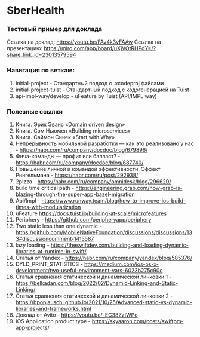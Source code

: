 # SberHealth
### Тестовый пример для доклада
Ссылка на доклад: https://youtu.be/FAv4k3vFAAw
Ссылка на презентацию: https://miro.com/app/board/uXjVOtRHPdY=/?share_link_id=23013579594

### Навигация по веткам: 
1. initial-project - Стандартный подход с .xcodeproj файлами
2. initial-project-tuist - Стандартный подход с кодогенерацией на Tuist
3. api-impl-way/develop - uFeature by Tuist (API/IMPL way)

### Полезные ссылки
1. Книга. Эрик Эванс «Domain driven design»
2. Книга. Сэм Ньюмен «Building microservices»
3. Книга. Саймон Синек «Start with Why»
4. Непрерывность мобильной разработки — как это реализовано у нас - https://habr.com/ru/company/docdoc/blog/679896/
5. Фича-команды — профит или балласт? - https://habr.com/ru/company/docdoc/blog/687740/
6. Повышение личной и командой эффективности. Эффект Рингельмана - https://habr.com/ru/post/292938/
7. 2pizza - https://habr.com/ru/company/omnidesk/blog/296620/
8. build time critical path - https://engineering.grab.com/how-grab-is-blazing-through-the-super-app-bazel-migration
9. Api/Impl - https://www.runway.team/blog/how-to-improve-ios-build-times-with-modularization
10. uFeature https://docs.tuist.io/building-at-scale/microfeatures
11. Periphery - https://github.com/peripheryapp/periphery
12. Two static less than one dynamic - https://github.com/MobileNativeFoundation/discussions/discussions/133#discussioncomment-1415587
13. lazy loading - https://theswiftdev.com/building-and-loading-dynamic-libraries-at-runtime-in-swift/
14. Статья от Yandex - https://habr.com/ru/company/yandex/blog/585376/
15. DYLD_PRINT_STATISTICS - https://medium.com/ios-os-x-development/two-useful-environment-vars-6023b275c90c
16. Статья сравнения статической и динамической линковки 1 - https://belkadan.com/blog/2022/02/Dynamic-Linking-and-Static-Linking/
17. Статья сравнения статической и динамической линковки 2 - https://bpoplauschi.github.io/2021/10/25/Advanced-static-vs-dynamic-libraries-and-frameworks.html
18. Доклад от Avito - https://youtu.be/_EC38ZzIWPo
19. iOS Application product type - https://skyaaron.com/posts/swiftpm-app-projects/
